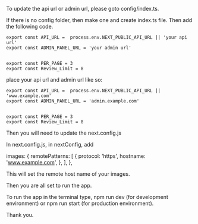 To update the api url or admin url, please goto config/index.ts.

If there is no config folder, then make one and create index.ts file.
Then add the following code.

    export const API_URL =  process.env.NEXT_PUBLIC_API_URL || 'your api url'
    export const ADMIN_PANEL_URL = 'your admin url'


    export const PER_PAGE = 3
    export const Review_Limit = 8

place your api url and admin url like so:

    export const API_URL =  process.env.NEXT_PUBLIC_API_URL || 'www.example.com'
    export const ADMIN_PANEL_URL = 'admin.example.com'


    export const PER_PAGE = 3
    export const Review_Limit = 8


Then you will need to update the next.config.js

In next.config.js, in nextConfig, add 

  images: {
    remotePatterns: [
      {
        protocol: 'https',
        hostname: 'www.example.com',
      },
    ],
  },

This will set the remote host name of your images.

Then you are all set to run the app.

To run the app in the terminal type, npm run dev (for development environment) or npm run start (for production environment).

Thank you.

